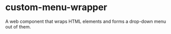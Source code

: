 # custom-menu-wrapper
A web component that wraps HTML elements and forms a drop-down menu out of them.
